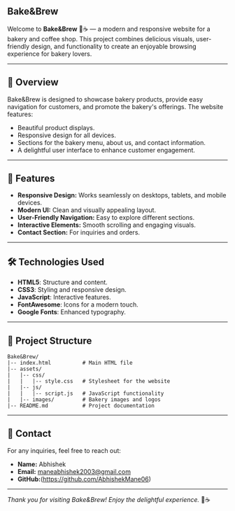 ## Bake&Brew

Welcome to **Bake&Brew** 🍰☕ — a modern and responsive website for a bakery and coffee shop. This project combines delicious visuals, user-friendly design, and functionality to create an enjoyable browsing experience for bakery lovers.

---

## 📌 **Overview**
Bake&Brew is designed to showcase bakery products, provide easy navigation for customers, and promote the bakery's offerings. The website features:
- Beautiful product displays.
- Responsive design for all devices.
- Sections for the bakery menu, about us, and contact information.
- A delightful user interface to enhance customer engagement.

---

## 🚀 **Features**
- **Responsive Design:** Works seamlessly on desktops, tablets, and mobile devices.
- **Modern UI:** Clean and visually appealing layout.
- **User-Friendly Navigation:** Easy to explore different sections.
- **Interactive Elements:** Smooth scrolling and engaging visuals.
- **Contact Section:** For inquiries and orders.

---

## 🛠️ **Technologies Used**
- **HTML5**: Structure and content.
- **CSS3**: Styling and responsive design.
- **JavaScript**: Interactive features.
- **FontAwesome**: Icons for a modern touch.
- **Google Fonts**: Enhanced typography.

---

## 📂 **Project Structure**
```plaintext
Bake&Brew/
|-- index.html          # Main HTML file
|-- assets/
|   |-- css/
|   |   |-- style.css   # Stylesheet for the website
|   |-- js/
|   |   |-- script.js   # JavaScript functionality
|   |-- images/         # Bakery images and logos
|-- README.md           # Project documentation
```

---

## 📧 **Contact**
For any inquiries, feel free to reach out:
- **Name:** Abhishek
- **Email:** maneabhishek2003@gmail.com 
- **GitHub:**(https://github.com/AbhishekMane06)

---

*Thank you for visiting Bake&Brew! Enjoy the delightful experience.* 🍪☕

 

